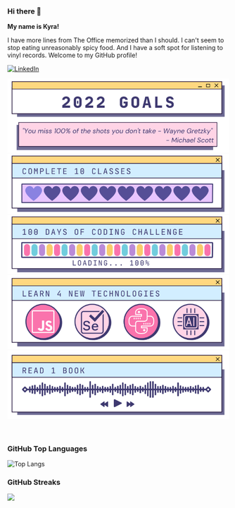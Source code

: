 ### Hi there 👋

**My name is Kyra!**

I have more lines from The Office memorized than I should.
I can't seem to stop eating unreasonably spicy food.
And I have a soft spot for listening to vinyl records. Welcome to my GitHub profile!

<a href="https://www.linkedin.com/in/kyrajaeger/">![LinkedIn](https://img.shields.io/badge/LinkedIn-0077B5?style=for-the-badge&logo=linkedin&logoColor=white)</a>
<br>

<p align="center">
<img src="https://github.com/jaegerkyra/jaegerkyra/blob/main/2022%20Goal%20Images/2022_Goals.png">
<img src="https://github.com/jaegerkyra/jaegerkyra/blob/main/2022%20Goal%20Images/2022_ClassesGoals_10%20(1).png">
<img src="https://github.com/jaegerkyra/jaegerkyra/blob/main/2022%20Goal%20Images/2022_100DaysGoal_100.png">
<img src="https://github.com/jaegerkyra/jaegerkyra/blob/main/2022%20Goal%20Images/2022_NewTechGoals_100.png">
<img src="https://github.com/jaegerkyra/jaegerkyra/blob/main/2022%20Goal%20Images/2022_BookGoals_100.png">
</p>

<br>

### GitHub Top Languages
![Top Langs](https://github-readme-stats.vercel.app/api/top-langs/?username=jaegerkyra&layout=compact)

### GitHub Streaks
<img src="https://github-readme-streak-stats.herokuapp.com/?user=jaegerkyra&theme=dark" width="48%" >




<!--
**jaegerkyra/jaegerkyra** is a ✨ _special_ ✨ repository because its `README.md` (this file) appears on your GitHub profile.

Here are some ideas to get you started:

- 🔭 I’m currently working on ...
- 🌱 I’m currently learning ...
- 👯 I’m looking to collaborate on ...
- 🤔 I’m looking for help with ...
- 💬 Ask me about ...
- 📫 How to reach me: ...
- 😄 Pronouns: ...
- ⚡ Fun fact: ...
-->



